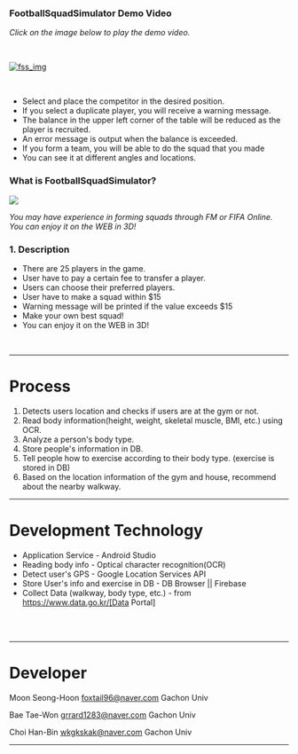 ### FootballSquadSimulator Demo Video
*Click on the image below to play the demo video.*

</br>

[![fss_img](https://user-images.githubusercontent.com/43931412/206648238-ff09655a-106e-4861-886e-140ed4fbbd3b.png)](https://www.youtube.com/watch?v=dxtBo5Kp3P0)

</br>

- Select and place the competitor in the desired position.
- If you select a duplicate player, you will receive a warning message.
- The balance in the upper left corner of the table will be reduced as the player is recruited.
- An error message is output when the balance is exceeded.
- If you form a team, you will be able to do the squad that you made
- You can see it at different angles and locations.


### What is FootballSquadSimulator?
<img src="https://user-images.githubusercontent.com/43931412/206649262-3d9e8576-5efd-46c9-99d5-cde0b72459d8.png"/>

*You may have experience in forming squads through FM or FIFA Online.*
*You can enjoy it on the WEB in 3D!*


### 1. Description
- There are 25 players in the game.
- User have to pay a certain fee to transfer a player.
- Users can choose their preferred players.
- User have to make a squad within $15
- Warning message will be printed if the value exceeds $15
- Make your own best squad!
- You can enjoy it on the WEB in 3D!

</br>





***
# Process
1. Detects users location and checks if users are at the gym or not.
1. Read body information(height, weight, skeletal muscle, BMI, etc.) using OCR. 
1. Analyze a person's body type.
1. Store people's information in DB.
1. Tell people how to exercise according to their body type. (exercise is stored in DB) 
1. Based on the location information of the gym and house, recommend about the nearby walkway.

***
# Development Technology
* Application Service - Android Studio
* Reading body info - Optical character recognition(OCR)
* Detect user's GPS - Google Location Services API
* Store User's info and exercise in DB - DB Browser || Firebase
* Collect Data (walkway, body type, etc.) - from https://www.data.go.kr/[Data Portal]



</br></br>

***
# Developer

Moon Seong-Hoon
foxtail96@naver.com
Gachon Univ

Bae Tae-Won
grrard1283@naver.com
Gachon Univ

Choi Han-Bin
wkgkskak@naver.com
Gachon Univ

***

